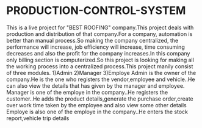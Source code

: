 # PRODUCTION-CONTROL-SYSTEM
This is a live project for "BEST ROOFING" company.This project deals with production and distribution of that company.For a company, automation is better than manual process.So making the company centralized, the performance will increase, job efficiency will increase, time consuming decreases and also the profit for the company increases.In this company only billing section is computerized.So this project is looking for making all the working process into a centralized process.This project manily consist of three modules.
1)Admin
2)Manager
3)Employe
Admin is the owner of the company.He is the one who registers the vendor,employee and vehicle..He can also view the details that has given by the manager and employee.
Manager is one of the employe in the company..He registers the customer..He adds the product details,generate the purchase order,create over work time taken by the employee and also view some other details
Employe is also one of the employe in the company..He enters the stock report,vehicle trip details
